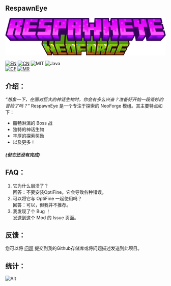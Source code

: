 ## RespawnEye

![LOGO](./icon/logo.png)

[![EN](https://img.shields.io/badge/English-Click-blue)](../README.md)
[![CN](https://img.shields.io/badge/简体中文-Click-blue)](./README_zh.md)
![MIT](https://img.shields.io/badge/License-MIT-green)
![Java](https://img.shields.io/badge/Java-100%25-orange)  
[![CF](https://img.shields.io/badge/CuresForge-RespawnEye-red)](https://www.curseforge.com/minecraft/mc-mods/respawneye)
[![MR](https://img.shields.io/badge/Modrinth-RespawnEye-green)](https://modrinth.com/mod/respawneye)

## 介绍：
*“想象一下，在面对巨大的神话生物时，你会有多么兴奋？准备好开始一段奇妙的冒险了吗？”*
RespawnEye 是一个专注于探索的 NeoForge 模组。其主要特点如下：
- 酣畅淋漓的 Boss 战
- 独特的神话生物
- 丰厚的探索奖励
- 以及更多！
##### (但它还没有完成)

## FAQ：
1. 它为什么崩溃了？  
   回答：不要安装OptiFine，它会导致各种错误。
2. 可以将它与 OptiFine 一起使用吗？  
   回答：可以，但我并不推荐。
3. 我发现了个 Bug ！  
   发送到这个 Mod 的 Issue 页面。

## 反馈：
您可以将 [问题](https://github.com/HuanMeng-official/RespawnEye/issues) 提交到我的Github存储库或将问题描述发送到此项目。

## 统计：
![Alt](https://repobeats.axiom.co/api/embed/295ee8e01f4aac223876df6ee823d0a79438bc14.svg "Repobeats analytics image")
